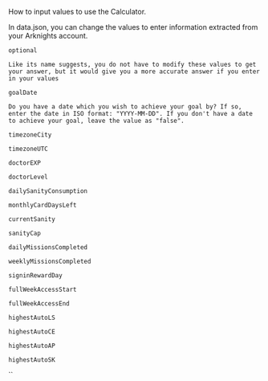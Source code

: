How to input values to use the Calculator.

In data.json, you can change the values to enter information extracted from your Arknights account.

`optional`

    Like its name suggests, you do not have to modify these values to get your answer, but it would give you a more accurate answer if you enter in your values

`goalDate`

    Do you have a date which you wish to achieve your goal by? If so, enter the date in ISO format: "YYYY-MM-DD". If you don't have a date to achieve your goal, leave the value as "false".

`timezoneCity`



`timezoneUTC`



`doctorEXP`



`doctorLevel`



`dailySanityConsumption`



`monthlyCardDaysLeft`



`currentSanity`



`sanityCap`



`dailyMissionsCompleted`



`weeklyMissionsCompleted`



`signinRewardDay`



`fullWeekAccessStart`



`fullWeekAccessEnd`



`highestAutoLS`



`highestAutoCE`



`highestAutoAP`



`highestAutoSK`



``


